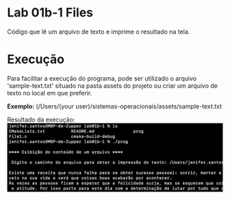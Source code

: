 # Lab 01b-1 Files

Código que lê um arquivo de texto e imprime o resultado na tela.

# Execução
Para facilitar a execução do programa, pode ser utilizado o arquivo 'sample-text.txt' situado na pasta assets do projeto 
ou criar um arquivo de texto no local em que preferir.

**Exemplo:**
(/Users/(your user)/sistemas-operacionais/assets/sample-text.txt

Resultado da execução:
![image](https://github.com/jenifer-mathias/sistemas-operacionais/blob/main/assets/result-lab01b-file1-cli.png)

